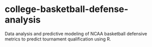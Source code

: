 # college-basketball-defense-analysis
Data analysis and predictive modeling of NCAA basketball defensive metrics to predict tournament qualification using R.
